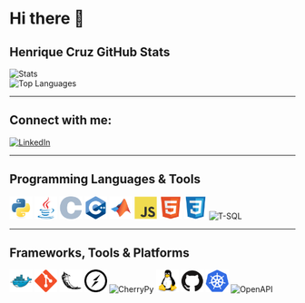 # Hi there 👋

## Henrique Cruz GitHub Stats

![Stats](https://github-readme-stats.vercel.app/api?username=hmecruz&show_icons=true&theme=radical)  
![Top Languages](https://github-readme-stats.vercel.app/api/top-langs/?username=hmecruz&layout=compact&theme=radical)

---

## Connect with me:

[![LinkedIn](https://img.shields.io/badge/LinkedIn-0077B5?style=for-the-badge&logo=linkedin&logoColor=white)](www.linkedin.com/in/henrique-cruz-69078823a)

---

## Programming Languages & Tools

<!-- Python -->
<img src="https://raw.githubusercontent.com/devicons/devicon/master/icons/python/python-original.svg" alt="Python" width="40" height="40"/>
<!-- Java -->
<img src="https://raw.githubusercontent.com/devicons/devicon/master/icons/java/java-original.svg" alt="Java" width="40" height="40"/>
<!-- C -->
<img src="https://raw.githubusercontent.com/devicons/devicon/master/icons/c/c-original.svg" alt="C" width="40" height="40"/>
<!-- C++ -->
<img src="https://raw.githubusercontent.com/devicons/devicon/master/icons/cplusplus/cplusplus-original.svg" alt="C++" width="40" height="40"/>
<!-- Matlab -->
<img src="https://raw.githubusercontent.com/devicons/devicon/master/icons/matlab/matlab-original.svg" alt="Matlab" width="40" height="40"/>
<!-- JavaScript -->
<img src="https://raw.githubusercontent.com/devicons/devicon/master/icons/javascript/javascript-original.svg" alt="JavaScript" width="40" height="40"/>
<!-- HTML -->
<img src="https://raw.githubusercontent.com/devicons/devicon/master/icons/html5/html5-original.svg" alt="HTML" width="40" height="40"/>
<!-- CSS -->
<img src="https://raw.githubusercontent.com/devicons/devicon/master/icons/css3/css3-original.svg" alt="CSS" width="40" height="40"/>
<!-- T-SQL -->
<img src="https://www.svgrepo.com/show/331760/sql-database-generic.svg" alt="T-SQL" width="40" height="40"/>

---

## Frameworks, Tools & Platforms

<!-- Docker -->
<img src="https://raw.githubusercontent.com/devicons/devicon/master/icons/docker/docker-original.svg" alt="Docker" width="40" height="40"/>
<!-- Git -->
<img src="https://raw.githubusercontent.com/devicons/devicon/master/icons/git/git-original.svg" alt="Git" width="40" height="40"/>
<!-- Flask -->
<img src="https://raw.githubusercontent.com/devicons/devicon/master/icons/flask/flask-original.svg" alt="Flask" width="40" height="40"/>
<!-- Flask-SocketIO (Socket.IO icon as placeholder) -->
<img src="https://raw.githubusercontent.com/devicons/devicon/master/icons/socketio/socketio-original.svg" alt="Flask-SocketIO" width="40" height="40"/>
<!-- CherryPy -->
<img src="https://www.svgrepo.com/show/508902/cherrypy.svg" alt="CherryPy" width="40" height="40"/>
<!-- Linux -->
<img src="https://raw.githubusercontent.com/devicons/devicon/master/icons/linux/linux-original.svg" alt="Linux" width="40" height="40"/>
<!-- GitHub -->
<img src="https://raw.githubusercontent.com/devicons/devicon/master/icons/github/github-original.svg" alt="GitHub" width="40" height="40"/>
<!-- Kubernetes -->
<img src="https://raw.githubusercontent.com/devicons/devicon/master/icons/kubernetes/kubernetes-plain.svg" alt="Kubernetes" width="40" height="40"/>
<!-- OpenAPI -->
<img src="https://cdn.jsdelivr.net/gh/devicons/devicon/icons/openapi/openapi-plain.svg" alt="OpenAPI" width="40" height="40"/>



